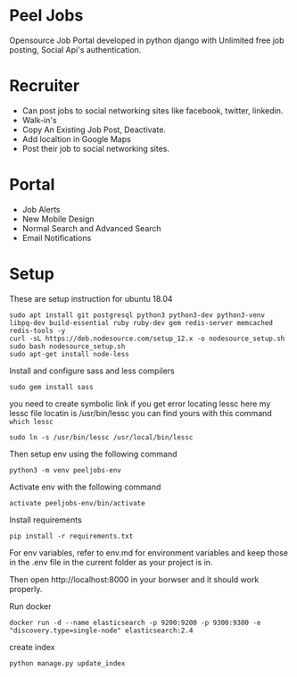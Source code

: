 Peel Jobs
===========
Opensource Job Portal developed in python django with Unlimited free job posting, Social Api's authentication.

# Recruiter
* Can post jobs to social networking sites like facebook, twitter, linkedin.
* Walk-in's
* Copy An Existing Job Post, Deactivate.
* Add localtion in Google Maps
* Post their job to social networking sites.

# Portal
* Job Alerts
* New Mobile Design
* Normal Search and Advanced Search
* Email Notifications


# Setup
These are setup instruction for ubuntu 18.04

```
sudo apt install git postgresql python3 python3-dev python3-venv libpq-dev build-essential ruby ruby-dev gem redis-server memcached redis-tools -y
curl -sL https://deb.nodesource.com/setup_12.x -o nodesource_setup.sh
sudo bash nodesource_setup.sh
sudo apt-get install node-less
```

Install and configure sass and less compilers
```
sudo gem install sass
```

you need to create symbolic link if you get error locating lessc
here my lessc file locatin is /usr/bin/lessc
you can find yours with this command ```which lessc```
```
sudo ln -s /usr/bin/lessc /usr/local/bin/lessc
```


Then setup env using the following command
```
python3 -m venv peeljobs-env
```

Activate env with the following command
```
activate peeljobs-env/bin/activate
```

Install requirements
```
pip install -r requirements.txt
```

For env variables, refer to env.md for environment variables and keep those in the .env file in the current folder as your project is in.

Then open http://localhost:8000 in your borwser and it should work properly.

Run docker
```
docker run -d --name elasticsearch -p 9200:9200 -p 9300:9300 -e "discovery.type=single-node" elasticsearch:2.4
```

create index
```
python manage.py update_index
```
